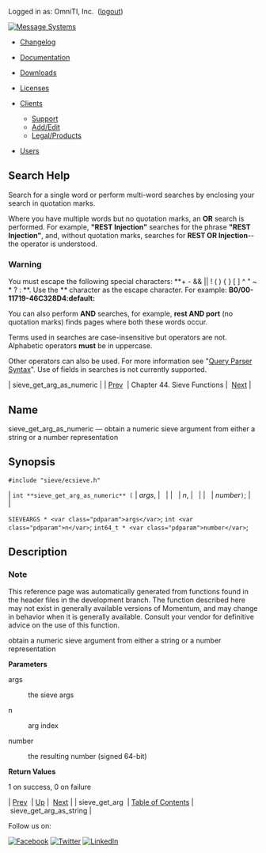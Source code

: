 Logged in as: OmniTI, Inc.  ([logout](https://support.messagesystems.com/logout.php))

[![Message Systems](https://support.messagesystems.com/images/ms-white205.png)](https://support.messagesystems.com/start.php) 

*   [Changelog](https://support.messagesystems.com/start.php?show=changelog)
*   [Documentation](https://support.messagesystems.com/docs/)
*   [Downloads](https://support.messagesystems.com/start.php)

*   [Licenses](https://support.messagesystems.com/license_summary.php)
*   <a href="">Clients</a>
    *   [Support](https://support.messagesystems.com/cs.php)
    *   [Add/Edit](https://support.messagesystems.com/edit_client.php)
    *   [Legal/Products](https://support.messagesystems.com/edit_products.php)
*   [Users](https://support.messagesystems.com/edit_customer.php)

## Search Help

Search for a single word or perform multi-word searches by enclosing your search in quotation marks.

Where you have multiple words but no quotation marks, an **OR** search is performed. For example, **"REST Injection"** searches for the phrase **"REST Injection"**, and, without quotation marks, searches for **REST OR Injection**--the operator is understood.

### Warning

You must escape the following special characters: **+ - && || ! ( ) { } [ ] ^ " ~ * ? : \**. Use the **\** character as the escape character. For example: **B0/00-11719-46C328D4\:default\:**

You can also perform **AND** searches, for example, **rest AND port** (no quotation marks) finds pages where both these words occur.

Terms used in searches are case-insensitive but operators are not. Alphabetic operators **must** be in uppercase.

Other operators can also be used. For more information see "[Query Parser Syntax](https://lucene.apache.org/core/old_versioned_docs/versions/3_0_0/queryparsersyntax.html)". Use of fields in searches is not currently supported.

| sieve_get_arg_as_numeric |
| [Prev](apis.sieve_get_arg.php)  | Chapter 44. Sieve Functions |  [Next](apis.sieve_get_arg_as_string.php) |

<a name="apis.sieve_get_arg_as_numeric"></a>
## Name

sieve_get_arg_as_numeric — obtain a numeric sieve argument from either a string or a number representation

## Synopsis

`#include "sieve/ecsieve.h"`

| `int **sieve_get_arg_as_numeric** (` | <var class="pdparam">args</var>, |   |
|   | <var class="pdparam">n</var>, |   |
|   | <var class="pdparam">number</var>`)`; |   |

`SIEVEARGS * <var class="pdparam">args</var>`;
`int <var class="pdparam">n</var>`;
`int64_t * <var class="pdparam">number</var>`;<a name="idp32533968"></a>
## Description

### Note

This reference page was automatically generated from functions found in the header files in the development branch. The function described here may not exist in generally available versions of Momentum, and may change in behavior when it is generally available. Consult your vendor for definitive advice on the use of this function.

obtain a numeric sieve argument from either a string or a number representation

**Parameters**

<dl class="variablelist">

<dt>args</dt>

<dd>

the sieve args

</dd>

<dt>n</dt>

<dd>

arg index

</dd>

<dt>number</dt>

<dd>

the resulting number (signed 64-bit)

</dd>

</dl>

**Return Values**

1 on success, 0 on failure

| [Prev](apis.sieve_get_arg.php)  | [Up](sieve.php) |  [Next](apis.sieve_get_arg_as_string.php) |
| sieve_get_arg  | [Table of Contents](index.php) |  sieve_get_arg_as_string |

Follow us on:

[![Facebook](https://support.messagesystems.com/images/icon-facebook.png)](http://www.facebook.com/messagesystems) [![Twitter](https://support.messagesystems.com/images/icon-twitter.png)](http://twitter.com/#!/MessageSystems) [![LinkedIn](https://support.messagesystems.com/images/icon-linkedin.png)](http://www.linkedin.com/company/message-systems)